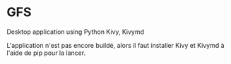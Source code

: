 # GFS
Desktop application using Python Kivy, Kivymd

L'application n'est pas encore buildé, alors il faut installer Kivy et Kivymd à l'aide de pip pour la lancer.
